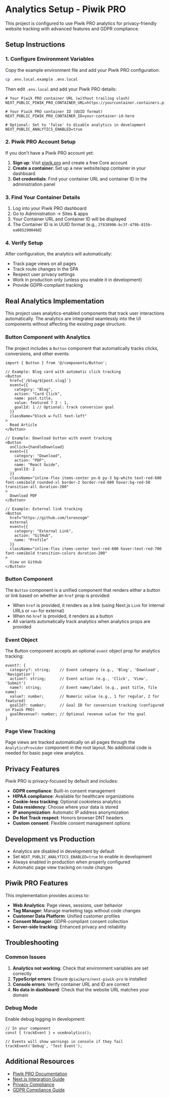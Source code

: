 # Analytics Setup - Piwik PRO

This project is configured to use Piwik PRO analytics for privacy-friendly website tracking with advanced features and GDPR compliance.

## Setup Instructions

### 1. Configure Environment Variables

Copy the example environment file and add your Piwik PRO configuration:

```bash
cp .env.local.example .env.local
```

Then edit `.env.local` and add your Piwik PRO details:

```env
# Your Piwik PRO container URL (without trailing slash)
NEXT_PUBLIC_PIWIK_PRO_CONTAINER_URL=https://yourcontainer.containers.piwik.pro

# Your Piwik PRO container ID (UUID format)
NEXT_PUBLIC_PIWIK_PRO_CONTAINER_ID=your-container-id-here

# Optional: Set to 'false' to disable analytics in development
NEXT_PUBLIC_ANALYTICS_ENABLED=true
```

### 2. Piwik PRO Account Setup

If you don't have a Piwik PRO account yet:

1. **Sign up**: Visit [piwik.pro](https://piwik.pro/) and create a free Core account
2. **Create a container**: Set up a new website/app container in your dashboard
3. **Get credentials**: Find your container URL and container ID in the administration panel

### 3. Find Your Container Details

1. Log into your Piwik PRO dashboard
2. Go to Administration → Sites & apps
3. Your Container URL and Container ID will be displayed
4. The Container ID is in UUID format (e.g., `2f838906-bc3f-479b-815b-ea0852900468`)

### 4. Verify Setup

After configuration, the analytics will automatically:
- Track page views on all pages
- Track route changes in the SPA
- Respect user privacy settings
- Work in production only (unless you enable it in development)
- Provide GDPR-compliant tracking

## Real Analytics Implementation

This project uses analytics-enabled components that track user interactions automatically. The analytics are integrated seamlessly into the UI components without affecting the existing page structure.

### Button Component with Analytics

The project includes a `Button` component that automatically tracks clicks, conversions, and other events:

```tsx
import { Button } from '@/components/Button';

// Example: Blog card with automatic click tracking
<Button
  href={`/blog/${post.slug}`}
  event={{
    category: "Blog",
    action: "Card Click",
    name: post.title,
    value: featured ? 2 : 1,
    goalId: 1 // Optional: track conversion goal
  }}
  className="block w-full text-left"
>
  Read Article
</Button>

// Example: Download button with event tracking
<Button
  onClick={handleDownload}
  event={{
    category: "Download",
    action: "PDF",
    name: "React Guide",
    goalId: 2
  }}
  className="inline-flex items-center px-6 py-3 bg-white text-red-600 font-semibold rounded-xl border-2 border-red-600 hover:bg-red-50 transition-all duration-200"
>
  Download PDF
</Button>

// Example: External link tracking
<Button
  href="https://github.com/lorenzogm"
  external
  event={{
    category: "External Link",
    action: "GitHub",
    name: "Profile"
  }}
  className="inline-flex items-center text-red-600 hover:text-red-700 font-semibold transition-colors duration-200"
>
  View on GitHub
</Button>
```

### Button Component

The `Button` component is a unified component that renders either a button or link based on whether an `href` prop is provided:

- When `href` is provided, it renders as a link (using Next.js `Link` for internal URLs or `<a>` for external)
- When no `href` is provided, it renders as a button
- All variants automatically track analytics when analytics props are provided

### Event Object

The Button component accepts an optional `event` object prop for analytics tracking:

```tsx
event?: {
  category?: string;    // Event category (e.g., 'Blog', 'Download', 'Navigation')
  action?: string;      // Event action (e.g., 'Click', 'View', 'Submit')
  name?: string;        // Event name/label (e.g., post title, file name)
  value?: number;       // Numeric value (e.g., 1 for regular, 2 for featured)
  goalId?: number;      // Goal ID for conversion tracking (configured in Piwik PRO)
  goalRevenue?: number; // Optional revenue value for the goal
}
```

### Page View Tracking

Page views are tracked automatically on all pages through the `AnalyticsProvider` component in the root layout. No additional code is needed for basic page view analytics.

## Privacy Features

Piwik PRO is privacy-focused by default and includes:
- **GDPR compliance**: Built-in consent management
- **HIPAA compliance**: Available for healthcare organizations
- **Cookie-less tracking**: Optional cookieless analytics
- **Data residency**: Choose where your data is stored
- **IP anonymization**: Automatic IP address anonymization
- **Do Not Track respect**: Honors browser DNT headers
- **Custom consent**: Flexible consent management options

## Development vs Production

- Analytics are disabled in development by default
- Set `NEXT_PUBLIC_ANALYTICS_ENABLED=true` to enable in development
- Always enabled in production when properly configured
- Automatic page view tracking on route changes

## Piwik PRO Features

This implementation provides access to:
- **Web Analytics**: Page views, sessions, user behavior
- **Tag Manager**: Manage marketing tags without code changes
- **Customer Data Platform**: Unified customer profiles
- **Consent Manager**: GDPR-compliant consent collection
- **Server-side tracking**: Enhanced privacy and reliability

## Troubleshooting

### Common Issues

1. **Analytics not working**: Check that environment variables are set correctly
2. **TypeScript errors**: Ensure `@piwikpro/next-piwik-pro` is installed
3. **Console errors**: Verify container URL and ID are correct
4. **No data in dashboard**: Check that the website URL matches your domain

### Debug Mode

Enable debug logging in development:

```tsx
// In your component
const { trackEvent } = useAnalytics();

// Events will show warnings in console if they fail
trackEvent('Debug', 'Test Event');
```

## Additional Resources

- [Piwik PRO Documentation](https://developers.piwik.pro/)
- [Next.js Integration Guide](https://developers.piwik.pro/docs/nextjs)
- [Privacy Compliance](https://piwik.pro/privacy-compliance/)
- [GDPR Compliance Guide](https://piwik.pro/gdpr/)
